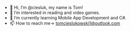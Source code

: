 - 👋 Hi, I’m @ciesluk, my name is Tom!
- 👀 I’m interested in reading and video games.
- 🌱 I’m currently learning Mobile App Development and C#. 
- 📫 How to reach me-> tomcieslukowski1@outlook.com

<!---
ciesluk/ciesluk is a ✨ special ✨ repository because its `README.md` (this file) appears on your GitHub profile.
You can click the Preview link to take a look at your changes.
--->

